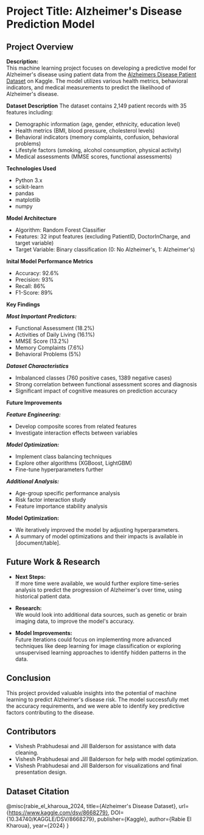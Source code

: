 # Project Title: Alzheimer's Disease Prediction Model  

## Project Overview
**Description:**  
This machine learning project focuses on developing a predictive model for Alzheimer's disease using patient data from the [Alzheimers Disease Patient Dataset](https://www.kaggle.com/dsv/8668279) on Kaggle. The model utilizes various health metrics, behavioral indicators, and medical measurements to predict the likelihood of Alzheimer's disease.

**Dataset Description**
The dataset contains 2,149 patient records with 35 features including:
 - Demographic information (age, gender, ethnicity, education level)
 - Health metrics (BMI, blood pressure, cholesterol levels)
 - Behavioral indicators (memory complaints, confusion, behavioral problems)
 - Lifestyle factors (smoking, alcohol consumption, physical activity)
 - Medical assessments (MMSE scores, functional assessments)

**Technologies Used**
 - Python 3.x
 - scikit-learn
 - pandas
 - matplotlib
 - numpy

**Model Architecture**
 - Algorithm: Random Forest Classifier
 - Features: 32 input features (excluding PatientID, DoctorInCharge, and target variable)
 - Target Variable: Binary classification (0: No Alzheimer's, 1: Alzheimer's)

**Inital Model Performance Metrics**
 - Accuracy: 92.6%
 - Precision: 93%
 - Recall: 86%
 - F1-Score: 89%

**Key Findings**

***Most Important Predictors:***
 - Functional Assessment (18.2%)
 - Activities of Daily Living (16.1%)
 - MMSE Score (13.2%)
 - Memory Complaints (7.6%)
 - Behavioral Problems (5%)

***Dataset Characteristics***
 - Imbalanced classes (760 positive cases, 1389 negative cases)
 - Strong correlation between functional assessment scores and diagnosis
 - Significant impact of cognitive measures on prediction accuracy

**Future Improvements**

***Feature Engineering:***
 - Develop composite scores from related features
 - Investigate interaction effects between variables

***Model Optimization:***
 - Implement class balancing techniques
 - Explore other algorithms (XGBoost, LightGBM)
 - Fine-tune hyperparameters further

***Additional Analysis:***

 - Age-group specific performance analysis
 - Risk factor interaction study
 - Feature importance stability analysis


**Model Optimization:**  
- We iteratively improved the model by adjusting hyperparameters.
- A summary of model optimizations and their impacts is available in [document/table].
  

## Future Work & Research
- **Next Steps:**  
  If more time were available, we would further explore time-series analysis to predict the progression of Alzheimer's over time, using historical patient data.
  
- **Research:**  
  We would look into additional data sources, such as genetic or brain imaging data, to improve the model's accuracy.

- **Model Improvements:**  
  Future iterations could focus on implementing more advanced techniques like deep learning for image classification or exploring unsupervised learning approaches to identify hidden patterns in the data.

## Conclusion
This project provided valuable insights into the potential of machine learning to predict Alzheimer's disease risk. The model successfully met the accuracy requirements, and we were able to identify key predictive factors contributing to the disease.

## Contributors
- Vishesh Prabhudesai and Jill Balderson for assistance with data cleaning.
- Vishesh Prabhudesai and Jill Balderson for help with model optimization.
- Vishesh Prabhudesai and Jill Balderson for visualizations and final presentation design.



## Dataset Citation
@misc{rabie_el_kharoua_2024,
title={Alzheimer's Disease Dataset},
url={https://www.kaggle.com/dsv/8668279},
DOI={10.34740/KAGGLE/DSV/8668279},
publisher={Kaggle},
author={Rabie El Kharoua},
year={2024}
}

